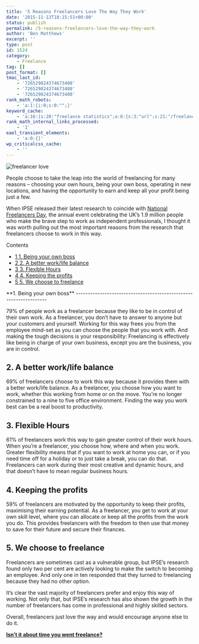 ```yaml
---
title: '5 Reasons Freelancers Love The Way They Work'
date: '2015-11-13T18:15:51+00:00'
status: publish
permalink: /5-reasons-freelancers-love-the-way-they-work
author: 'Ben Matthews'
excerpt: ''
type: post
id: 1524
category:
    - Freelance
tag: []
post_format: []
tmac_last_id:
    - '726529824374673408'
    - '726529824374673408'
    - '726529824374673408'
rank_math_robots:
    - 'a:1:{i:0;s:0:"";}'
keyword_cache:
    - 'a:16:{s:20:"freelance statistics";a:8:{s:3:"url";s:21:"/freelance-statistics";s:5:"times";s:0:"";s:7:"between";s:0:"";s:6:"before";s:0:"";s:5:"after";s:0:"";s:4:"case";N;s:8:"nofollow";N;s:9:"newwindow";N;}s:19:"freelance portfolio";a:8:{s:3:"url";s:30:"/courses/freelance-portfolios/";s:5:"times";s:0:"";s:7:"between";s:0:"";s:6:"before";s:0:"";s:5:"after";s:0:"";s:4:"case";N;s:8:"nofollow";N;s:9:"newwindow";N;}s:19:"accounting software";a:8:{s:3:"url";s:33:"/best-online-accounting-software/";s:5:"times";s:0:"";s:7:"between";s:0:"";s:6:"before";s:0:"";s:5:"after";s:0:"";s:4:"case";N;s:8:"nofollow";N;s:9:"newwindow";N;}s:19:"freelance community";a:8:{s:3:"url";s:20:"/freelance-community";s:5:"times";s:0:"";s:7:"between";s:0:"";s:6:"before";s:0:"";s:5:"after";s:0:"";s:4:"case";N;s:8:"nofollow";N;s:9:"newwindow";N;}s:19:"freelance questions";a:8:{s:3:"url";s:20:"/freelance-community";s:5:"times";s:0:"";s:7:"between";s:0:"";s:6:"before";s:0:"";s:5:"after";s:0:"";s:4:"case";N;s:8:"nofollow";N;s:9:"newwindow";N;}s:18:"freelance expenses";a:8:{s:3:"url";s:19:"/freelance-expenses";s:5:"times";s:0:"";s:7:"between";s:0:"";s:6:"before";s:0:"";s:5:"after";s:0:"";s:4:"case";N;s:8:"nofollow";N;s:9:"newwindow";N;}s:18:"freelance training";a:8:{s:3:"url";s:8:"/courses";s:5:"times";s:0:"";s:7:"between";s:0:"";s:6:"before";s:0:"";s:5:"after";s:0:"";s:4:"case";N;s:8:"nofollow";N;s:9:"newwindow";N;}s:15:"freelance tools";a:8:{s:3:"url";s:21:"/best-freelance-tools";s:5:"times";s:0:"";s:7:"between";s:0:"";s:6:"before";s:0:"";s:5:"after";s:0:"";s:4:"case";N;s:8:"nofollow";N;s:9:"newwindow";N;}s:15:"freelance rates";a:8:{s:3:"url";s:16:"/freelance-rates";s:5:"times";s:0:"";s:7:"between";s:0:"";s:6:"before";s:0:"";s:5:"after";s:0:"";s:4:"case";N;s:8:"nofollow";N;s:9:"newwindow";N;}s:14:"freelance work";a:8:{s:3:"url";s:15:"/freelance-work";s:5:"times";s:0:"";s:7:"between";s:0:"";s:6:"before";s:0:"";s:5:"after";s:0:"";s:4:"case";N;s:8:"nofollow";N;s:9:"newwindow";N;}s:14:"freelance jobs";a:8:{s:3:"url";s:15:"/freelance-jobs";s:5:"times";s:0:"";s:7:"between";s:0:"";s:6:"before";s:0:"";s:5:"after";s:0:"";s:4:"case";N;s:8:"nofollow";N;s:9:"newwindow";N;}s:13:"balance sheet";a:8:{s:3:"url";s:46:"https://freetrain.co/balance-sheet-definition/";s:5:"times";s:0:"";s:7:"between";s:0:"";s:6:"before";s:0:"";s:5:"after";s:0:"";s:4:"case";N;s:8:"nofollow";N;s:9:"newwindow";N;}s:7:"courses";a:8:{s:3:"url";s:8:"/courses";s:5:"times";s:0:"";s:7:"between";s:0:"";s:6:"before";s:0:"";s:5:"after";s:0:"";s:4:"case";N;s:8:"nofollow";N;s:9:"newwindow";N;}s:5:"rates";a:8:{s:3:"url";s:16:"/freelance-rates";s:5:"times";s:0:"";s:7:"between";s:0:"";s:6:"before";s:0:"";s:5:"after";s:0:"";s:4:"case";N;s:8:"nofollow";N;s:9:"newwindow";N;}s:4:"ir35";a:8:{s:3:"url";s:5:"/ir35";s:5:"times";s:0:"";s:7:"between";s:0:"";s:6:"before";s:0:"";s:5:"after";s:0:"";s:4:"case";N;s:8:"nofollow";N;s:9:"newwindow";N;}s:13:"keywords_time";i:1565616682;}'
rank_math_internal_links_processed:
    - '1'
eael_transient_elements:
    - 'a:0:{}'
wp_criticalcss_cache:
    - ''
---
```

![freelancer love](http://benrmatthews.com/wp-content/uploads/2015/11/freelancer-love.jpg)

People choose to take the leap into the world of freelancing for many reasons – choosing your own hours, being your own boss, operating in new locations, and having the opportunity to earn and keep all your profit being just a few.

When IPSE released their latest research to coincide with [National Freelancers Day](https://www.nationalfreelancersday.com/), the annual event celebrating the UK’s 1.9 million people who make the brave step to work as independent professionals, I thought it was worth pulling out the most important reasons from the research that freelancers choose to work in this way.

<div class="no_bullets" id="toc_container">Contents

- [<span class="toc_number toc_depth_1">1</span> 1. Being your own boss](#1_Being_your_own_boss)
- [<span class="toc_number toc_depth_1">2</span> 2. A better work/life balance](#2A_better_worklife_balance)
- [<span class="toc_number toc_depth_1">3</span> 3. Flexible Hours](#3_Flexible_Hours)
- [<span class="toc_number toc_depth_1">4</span> 4. Keeping the profits](#4_Keeping_the_profits)
- [<span class="toc_number toc_depth_1">5</span> 5. We choose to freelance](#5_We_choose_to_freelance)

</div><span id="1_Being_your_own_boss">**1. Being your own boss**</span>
------------------------------------------------------------------

79% of people work as a freelancer because they like to be in control of their own work. As a freelancer, you don’t have to answer to anyone but your customers and yourself. Working for this way frees you from the employee mind-set as you can choose the people that you work with. And making the tough decisions is your responsibility: Freelancing is effectively like being in charge of your own business, except you are the business, you are in control.

<span id="2A_better_worklife_balance">**2. A better work/life balance**</span>
------------------------------------------------------------------------------

69% of freelancers choose to work this way because it provides them with a better work/life balance. As a freelancer, you choose how you want to work, whether this working from home or on the move. You’re no longer constrained to a nine to five office environment. Finding the way you work best can be a real boost to productivity.

<span id="3_Flexible_Hours">**3. Flexible Hours**</span>
--------------------------------------------------------

61% of freelancers work this way to gain greater control of their work hours. When you’re a freelancer, you choose how, where and when you work. Greater flexibility means that if you want to work at home you can, or if you need time off for a holiday or to just take a break, you can do that. Freelancers can work during their most creative and dynamic hours, and that doesn’t have to mean regular business hours.

<span id="4_Keeping_the_profits">**4. Keeping the profits**</span>
------------------------------------------------------------------

59% of freelancers are motivated by the opportunity to keep their profits, maximising their earning potential. As a freelancer, you get to work at your own skill level, where you can allocate or keep all the profits from the work you do. This provides freelancers with the freedom to then use that money to save for their future and secure their finances.

<span id="5_We_choose_to_freelance">**5. We choose to freelance**</span>
------------------------------------------------------------------------

Freelancers are sometimes cast as a vulnerable group, but IPSE’s research found only two per cent are actively looking to make the switch to becoming an employee. And only one in ten responded that they turned to freelancing because they had no other option.

It’s clear the vast majority of freelancers prefer and enjoy this way of working. Not only that, but IPSE’s research has also shown the growth in the number of freelancers has come in professional and highly skilled sectors.

Overall, freelancers just love the way and would encourage anyone else to do it.

**[Isn’t it about time you went freelance?](https://benrmatthews.com/free-freelance-course/)**